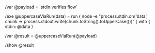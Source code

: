 /var @payload = 'stdin verifies flow'

/exe @uppercaseViaRun(data) = run { node -e "process.stdin.on('data', chunk => process.stdout.write(chunk.toString().toUpperCase()))" } with { stdin: @data }

/var @result = @uppercaseViaRun(@payload)

/show @result
